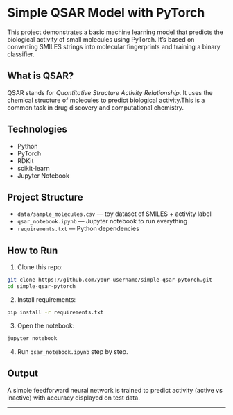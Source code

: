 #  Simple QSAR Model with PyTorch

This project demonstrates a basic machine learning model that predicts the biological activity of small molecules using PyTorch. It’s based on converting SMILES strings into molecular fingerprints and training a binary classifier.

##  What is QSAR?
QSAR stands for *Quantitative Structure Activity Relationship*. It uses 
the chemical structure of molecules to predict biological activity.This is 
a common task in drug discovery and computational chemistry.

##  Technologies
- Python
- PyTorch
- RDKit
- scikit-learn
- Jupyter Notebook

##  Project Structure
- `data/sample_molecules.csv` — toy dataset of SMILES + activity label
- `qsar_notebook.ipynb` — Jupyter notebook to run everything
- `requirements.txt` — Python dependencies

##  How to Run

1. Clone this repo:
```bash
git clone https://github.com/your-username/simple-qsar-pytorch.git
cd simple-qsar-pytorch
```

2. Install requirements:
```bash
pip install -r requirements.txt
```

3. Open the notebook:
```bash
jupyter notebook
```

4. Run `qsar_notebook.ipynb` step by step.

##  Output
A simple feedforward neural network is trained to predict activity (active vs inactive) with accuracy displayed on test data.

---

